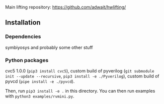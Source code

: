 Main lifting repository: https://github.com/adwait/hwlifting/

## Installation
### Dependencies
symbiyosys and probably some other stuff

### Python packages
cvc5 1.0.0 (`pip3 install cvc5`), custom build of pyverilog (`git submodule init --update --recursive`, `pip3 install -e ./Pyverilog`), custom build of pyvcd (`pipe install -e ./pyvcd`).

Then, run `pip3 install -e .` in this directory. You can then run examples with `python3 examples/rvmini.py`.
